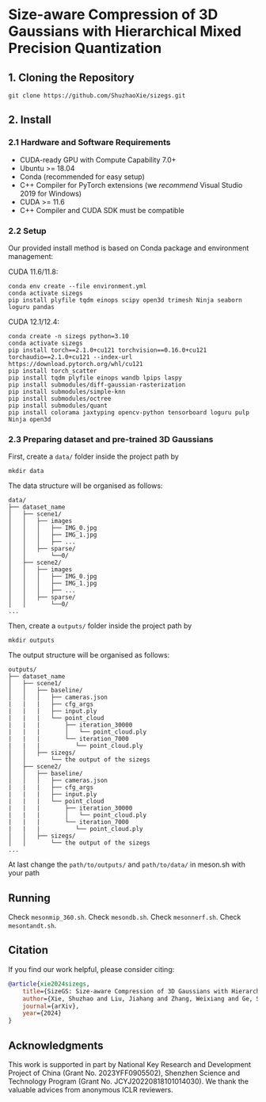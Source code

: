 # Size-aware Compression of 3D Gaussians with Hierarchical Mixed Precision Quantization

## 1. Cloning the Repository

```shell
git clone https://github.com/ShuzhaoXie/sizegs.git
```

## 2. Install

### 2.1 Hardware and Software Requirements

- CUDA-ready GPU with Compute Capability 7.0+
- Ubuntu >= 18.04
- Conda (recommended for easy setup)
- C++ Compiler for PyTorch extensions (we *recommend* Visual Studio 2019 for Windows)
- CUDA >= 11.6
- C++ Compiler and CUDA SDK must be compatible

### 2.2 Setup

Our provided install method is based on Conda package and environment management:

CUDA 11.6/11.8: 

```shell
conda env create --file environment.yml
conda activate sizegs
pip install plyfile tqdm einops scipy open3d trimesh Ninja seaborn loguru pandas
```

CUDA 12.1/12.4:

```shell
conda create -n sizegs python=3.10
conda activate sizegs
pip install torch==2.1.0+cu121 torchvision==0.16.0+cu121 torchaudio==2.1.0+cu121 --index-url https://download.pytorch.org/whl/cu121
pip install torch_scatter
pip install tqdm plyfile einops wandb lpips laspy
pip install submodules/diff-gaussian-rasterization
pip install submodules/simple-knn
pip install submodules/octree
pip install submodules/quant
pip install colorama jaxtyping opencv-python tensorboard loguru pulp Ninja open3d
```

### 2.3 Preparing dataset and pre-trained 3D Gaussians

First, create a ```data/``` folder inside the project path by 

```
mkdir data
```

The data structure will be organised as follows:

```
data/
├── dataset_name
│   ├── scene1/
│   │   ├── images
│   │   │   ├── IMG_0.jpg
│   │   │   ├── IMG_1.jpg
│   │   │   ├── ...
│   │   ├── sparse/
│   │       └──0/
│   ├── scene2/
│   │   ├── images
│   │   │   ├── IMG_0.jpg
│   │   │   ├── IMG_1.jpg
│   │   │   ├── ...
│   │   ├── sparse/
│   │       └──0/
...
```

Then, create a ```outputs/``` folder inside the project path by 

```
mkdir outputs
```

The output structure will be organised as follows:

```
outputs/
├── dataset_name
│   ├── scene1/
│   │   ├── baseline/
│   │   │   ├── cameras.json
|   |   |   ├── cfg_args
|   |   |   ├── input.ply
|   |   |   └── point_cloud
|   |   |       ├── iteration_30000
|   |   |       │   └── point_cloud.ply
|   |   |       └── iteration_7000
|   |   |          └── point_cloud.ply
│   │   ├── sizegs/
│   │       └── the output of the sizegs
│   ├── scene2/
│   │   ├── baseline/
│   │   │   ├── cameras.json
|   |   |   ├── cfg_args
|   |   |   ├── input.ply
|   |   |   └── point_cloud
|   |   |       ├── iteration_30000
|   |   |       │   └── point_cloud.ply
|   |   |       └── iteration_7000
|   |   |          └── point_cloud.ply
│   │   ├── sizegs/
│   │       └── the output of the sizegs
...
```

At last change the ```path/to/outputs/``` and ```path/to/data/``` in meson.sh with your path


## Running

Check `mesonmip_360.sh`.
Check `mesondb.sh`.
Check `mesonnerf.sh`.
Check `mesontandt.sh`.



## Citation

If you find our work helpful, please consider citing:

```bibtex
@article{xie2024sizegs,
    title={SizeGS: Size-aware Compression of 3D Gaussians with Hierarchical Mixed Precision Quantization},
    author={Xie, Shuzhao and Liu, Jiahang and Zhang, Weixiang and Ge, Shijia and Pan, Sicheng and Tang, Chen and Bai, Yunpeng and Wang, Zhi},
    journal={arXiv},
    year={2024}
}
```

## Acknowledgments
This work is supported in part by National Key Research and Development Project of China (Grant No. 2023YFF0905502), Shenzhen Science and Technology Program (Grant No. JCYJ20220818101014030). We thank the valuable advices from anonymous ICLR reviewers.